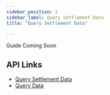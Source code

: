 ```yaml
---
sidebar_position: 2
sidebar_label: Query Settlement Data
title: "Query Settlement Data"

---
```


Guide Coming Soon

## API Links
* [Query Settlement Data](../../api/settlement)
* [Query Data](../../api/query) 
